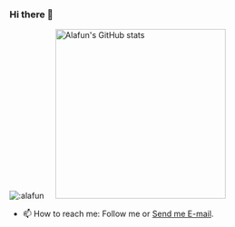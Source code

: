 ### Hi there 👋

<!-- ![Alafun's GitHub stats](https://github-readme-stats.vercel.app/api?username=alafun&show_icons=ture) -->
<img src="https://count.getloli.com/get/@alafun?theme=rule34" loading="lazy" alt=":alafun" />    &nbsp;&nbsp;&nbsp;   <img src="https://github-readme-stats.vercel.app/api?username=alafun&show_icons=ture" width="300" alt="Alafun's GitHub stats" loading="lazy" />                                                                                              

<!-- <img src="https://profile-counter.glitch.me/alafun/count.svg" loading="lazy" alt=":alafun" /> -->

<!-- <img src="https://ipcounter.ihcr.top/?mode=2&str=(%E4%BD%A0%E5%A5%BD%E5%91%80%EF%BC%81)&gh=alafun&lg=%E7%84%A1&qq=%E4%BF%9D%E5%AF%86&mail=%E4%BF%9D%E5%AF%86&strsize=24" width="499" loading="lazy"  alt=":alafun" />
 -->
 
- 📫 How to reach me: Follow me or [Send me E-mail](mailto:alafun@petalmail.com).


